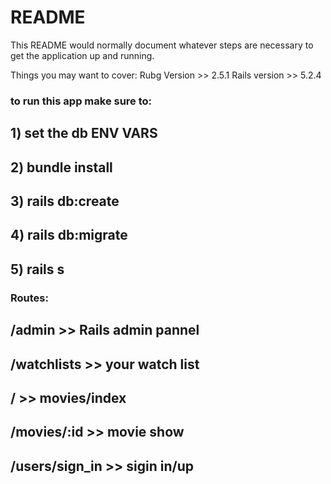 # README

This README would normally document whatever steps are necessary to get the
application up and running.

Things you may want to cover:
Rubg Version >> 2.5.1
Rails version >> 5.2.4

### to run this app make sure to:
## 1) set the db ENV VARS
## 2) bundle install
## 3) rails db:create
## 4) rails db:migrate
## 5) rails s

### Routes:
## /admin >> Rails admin pannel
## /watchlists >> your watch list
## / >> movies/index
## /movies/:id >> movie show
## /users/sign_in >> sigin in/up
 